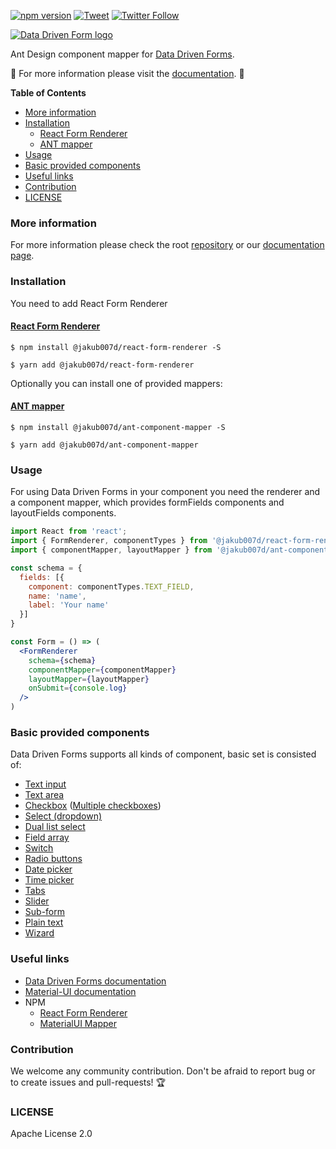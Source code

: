 [![npm version](https://badge.fury.io/js/%40data-driven-forms%2Fant-component-mapper.svg)](https://badge.fury.io/js/%40data-driven-forms%2Fant-component-mapper)
[![Tweet](https://img.shields.io/twitter/url/https/github.com/tterb/hyde.svg?style=social)](https://twitter.com/intent/tweet?text=Check%20DataDrivenForms%20React%20library%21%20https%3A%2F%2Fdata-driven-forms.org%2F&hashtags=react,opensource,datadrivenforms)
[![Twitter Follow](https://img.shields.io/twitter/follow/DataDrivenForms.svg?style=social)](https://twitter.com/DataDrivenForms)

[![Data Driven Form logo](images/logo.png)](https://data-driven-forms.org/)

Ant Design component mapper for [Data Driven Forms](https://github.com/data-driven-forms/react-forms).

:book: For more information please visit the [documentation](https://data-driven-forms.org/). :book:

**Table of Contents**

- [More information](#more-information)
- [Installation](#installation)
  - [React Form Renderer](#react-form-renderer)
  - [ANT mapper](#ant-mapper)
- [Usage](#usage)
- [Basic provided components](#basic-provided-components)
- [Useful links](#useful-links)
- [Contribution](#contribution)
- [LICENSE](#license)

### More information

For more information please check the root [repository](https://github.com/data-driven-forms/react-forms) or our [documentation page](https://data-driven-forms.org/).

### Installation

You need to add React Form Renderer

#### [React Form Renderer](https://www.npmjs.com/package/@jakub007d/react-form-renderer)

```console
$ npm install @jakub007d/react-form-renderer -S
```

```console
$ yarn add @jakub007d/react-form-renderer
```

Optionally you can install one of provided mappers:

#### [ANT mapper](https://www.npmjs.com/package/@jakub007d/ant-component-mapper)

```console
$ npm install @jakub007d/ant-component-mapper -S
```

```console
$ yarn add @jakub007d/ant-component-mapper
```


### Usage

For using Data Driven Forms in your component you need the renderer and a component mapper, which provides formFields components and layoutFields components.

```jsx
import React from 'react';
import { FormRenderer, componentTypes } from '@jakub007d/react-form-renderer';
import { componentMapper, layoutMapper } from '@jakub007d/ant-component-mapper';

const schema = {
  fields: [{
    component: componentTypes.TEXT_FIELD,
    name: 'name',
    label: 'Your name'
  }]
}

const Form = () => (
  <FormRenderer
    schema={schema}
    componentMapper={componentMapper}
    layoutMapper={layoutMapper}
    onSubmit={console.log}
  />
)
```

### Basic provided components

Data Driven Forms supports all kinds of component, basic set is consisted of:

- [Text input](https://data-driven-forms.org/mappers/text-field?mapper=ant)
- [Text area](https://data-driven-forms.org/mappers/textarea?mapper=ant)
- [Checkbox](https://data-driven-forms.org/mappers/checkbox?mapper=ant) ([Multiple checkboxes](https://data-driven-forms.org/mappers/checkbox-multiple?mapper=ant))
- [Select (dropdown)](https://data-driven-forms.org/mappers/select?mapper=ant)
- [Dual list select](https://data-driven-forms.org/mappers/dual-list-select?mapper=ant)
- [Field array](https://data-driven-forms.org/mappers/field-array?mapper=ant)
- [Switch](https://data-driven-forms.org/mappers/switch?mapper=ant)
- [Radio buttons](https://data-driven-forms.org/mappers/radio?mapper=ant)
- [Date picker](https://data-driven-forms.org/mappers/date-picker?mapper=ant)
- [Time picker](https://data-driven-forms.org/mappers/time-picker?mapper=ant)
- [Tabs](https://data-driven-forms.org/mappers/tabs?mapper=ant)
- [Slider](https://data-driven-forms.org/mappers/slider?mapper=ant)
- [Sub-form](https://data-driven-forms.org/mappers/sub-form?mapper=ant)
- [Plain text](https://data-driven-forms.org/mappers/plain-text?mapper=ant)
- [Wizard](https://data-driven-forms.org/mappers/wizard?mapper=ant)

### Useful links

- [Data Driven Forms documentation](https://data-driven-forms.org/)
- [Material-UI documentation](https://mui.com/)
- NPM
  - [React Form Renderer](https://www.npmjs.com/package/@jakub007d/react-form-renderer)
  - [MaterialUI Mapper](https://www.npmjs.com/package/@jakub007d/ant-component-mapper)

### Contribution

We welcome any community contribution. Don't be afraid to report bug or to create issues and pull-requests! :trophy:

### LICENSE

Apache License 2.0